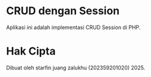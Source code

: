 # CRUD dengan Session
Aplikasi ini adalah implementasi CRUD Session di PHP.
# Hak Cipta
Dibuat oleh starfin juang zalukhu (202359201020) 2025.

